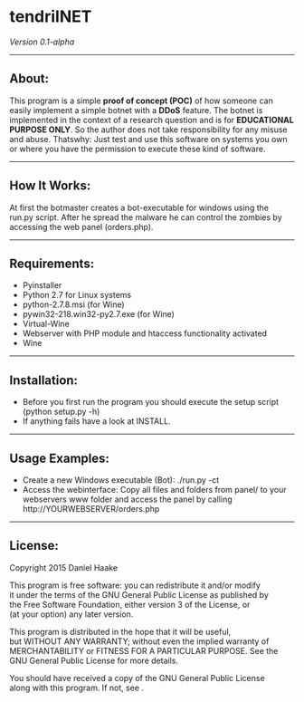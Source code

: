 <h1>tendrilNET</h1>
<i>Version 0.1-alpha</i>
<hr>
<h2>About:</h2>
This program is a simple <b>proof of concept (POC)</b> of how someone can easily implement a simple botnet with a <b>DDoS</b> feature. The botnet is implemented in the context of a research question and is for <b>EDUCATIONAL PURPOSE ONLY</b>. So the author does not take responsibility for any misuse and abuse. Thatswhy: Just test and use this software on systems you own or where you have the permission to execute these kind of software. 
<hr>
<h2>How It Works:</h2>
At first the botmaster creates a bot-executable for windows using the run.py script. After he spread the malware he can control the zombies by accessing the web panel (orders.php).
<hr>
<h2>Requirements:</h2>
<ul>
<li>Pyinstaller</li>
<li>Python 2.7 for Linux systems</li>
<li>python-2.7.8.msi (for Wine)</li>
<li>pywin32-218.win32-py2.7.exe (for Wine)</li>
<li>Virtual-Wine</li>
<li>Webserver with PHP module and htaccess functionality activated</li>
<li>Wine</li>
</ul>
<hr>
<h2>Installation:</h2>
<ul>
<li>Before you first run the program you should execute the setup script (python setup.py -h)</li>
<li>If anything fails have a look at INSTALL.</li>
</ul>
<hr>
<h2>Usage Examples:</h2>
<ul>
<li>Create a new Windows executable (Bot): ./run.py -ct</li>
<li>Access the webinterface: Copy all files and folders from panel/ to your webservers www folder and access the panel by calling http://YOURWEBSERVER/orders.php</li>
</ul>
<hr>
<h2>License:</h2>
<p>Copyright 2015 Daniel Haake</p>
<p>This program is free software: you can redistribute it and/or modify<br />
it under the terms of the GNU General Public License as published by<br />
the Free Software Foundation, either version 3 of the License, or<br />
(at your option) any later version.</p>
<p>This program is distributed in the hope that it will be useful,<br />
but WITHOUT ANY WARRANTY; without even the implied warranty of<br />
MERCHANTABILITY or FITNESS FOR A PARTICULAR PURPOSE.  See the<br />
GNU General Public License for more details.<br /></p>
<p>You should have received a copy of the GNU General Public License<br />
along with this program.  If not, see <http://www.gnu.org/licenses/>.</p>
